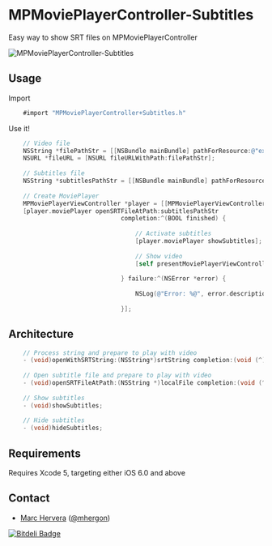 MPMoviePlayerController-Subtitles
=================================

Easy way to show SRT files on MPMoviePlayerController

![MPMoviePlayerController-Subtitles](https://raw.github.com/mhergon/MPMoviePlayerController-Subtitles/master/Others/screenshot.png "")
## Usage ##

Import 
```objective-c
    #import "MPMoviePlayerController+Subtitles.h" 
```
    
Use it!
```objective-c
    // Video file
    NSString *filePathStr = [[NSBundle mainBundle] pathForResource:@"example" ofType:@"mp4"];
    NSURL *fileURL = [NSURL fileURLWithPath:filePathStr];
    
    // Subtitles file
    NSString *subtitlesPathStr = [[NSBundle mainBundle] pathForResource:@"example" ofType:@"srt"];
    
    // Create MoviePlayer
    MPMoviePlayerViewController *player = [[MPMoviePlayerViewController alloc] initWithContentURL:fileURL];
    [player.moviePlayer openSRTFileAtPath:subtitlesPathStr
                               completion:^(BOOL finished) {
                                   
                                   // Activate subtitles
                                   [player.moviePlayer showSubtitles];
                                   
                                   // Show video
                                   [self presentMoviePlayerViewControllerAnimated:player];
                                   
                               } failure:^(NSError *error) {
                                   
                                   NSLog(@"Error: %@", error.description);
                                   
                               }];
```                               

## Architecture ##
```objective-c
    // Process string and prepare to play with video 
    - (void)openWithSRTString:(NSString*)srtString completion:(void (^)(BOOL finished))success failure:(void (^)(NSError *error))failure;
    
    // Open subtitle file and prepare to play with video 
    - (void)openSRTFileAtPath:(NSString *)localFile completion:(void (^)(BOOL finished))success failure:(void (^)(NSError *error))failure;
    
    // Show subtitles
    - (void)showSubtitles;
    
    // Hide subtitles
    - (void)hideSubtitles;
```

## Requirements ##
Requires Xcode 5, targeting either iOS 6.0 and above

## Contact ##

 - [Marc Hervera][2] ([@mhergon][3])

  [2]: http://github.com/mhergon "Marc Hervera"
  [3]: http://twitter.com/mhergon "Marc Hervera"


[![Bitdeli Badge](https://d2weczhvl823v0.cloudfront.net/mhergon/mpmovieplayercontroller-subtitles/trend.png)](https://bitdeli.com/free "Bitdeli Badge")

